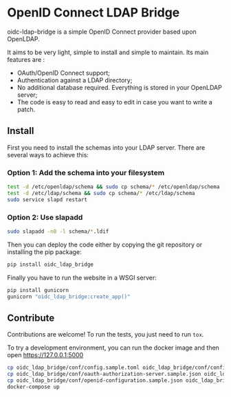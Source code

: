 # OpenID Connect LDAP Bridge

oidc-ldap-bridge is a simple OpenID Connect provider based upon OpenLDAP.

It aims to be very light, simple to install and simple to maintain. Its main features are :
- OAuth/OpenID Connect support;
- Authentication against a LDAP directory;
- No additional database required. Everything is stored in your OpenLDAP server;
- The code is easy to read and easy to edit in case you want to write a patch.

## Install

First you need to install the schemas into your LDAP server. There are several ways to achieve this:

### Option 1: Add the schema into your filesystem

```bash
test -d /etc/openldap/schema && sudo cp schema/* /etc/openldap/schema
test -d /etc/ldap/schema && sudo cp schema/* /etc/ldap/schema
sudo service slapd restart
```

### Option 2: Use slapadd

```bash
sudo slapadd -n0 -l schema/*.ldif
```

Then you can deploy the code either by copying the git repository or installing the pip package:

```bash
pip install oidc_ldap_bridge
```

Finally you have to run the website in a WSGI server:

```bash
pip install gunicorn
gunicorn "oidc_ldap_bridge:create_app()"
```

## Contribute

Contributions are welcome!
To run the tests, you just need to run `tox`.

To try a development environment, you can run the docker image and then open https://127.0.0.1:5000

```bash
cp oidc_ldap_bridge/conf/config.sample.toml oidc_ldap_bridge/conf/config.toml
cp oidc_ldap_bridge/conf/oauth-authorization-server.sample.json oidc_ldap_bridge/conf/oauth-authorization-server.json
cp oidc_ldap_bridge/conf/openid-configuration.sample.json oidc_ldap_bridge/conf/openid-configuration.json
docker-compose up
```
